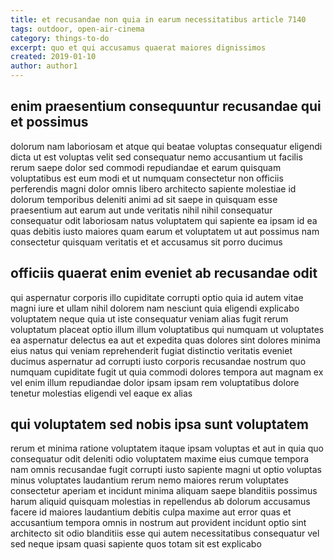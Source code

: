 ```yaml
---
title: et recusandae non quia in earum necessitatibus article 7140
tags: outdoor, open-air-cinema
category: things-to-do
excerpt: quo et qui accusamus quaerat maiores dignissimos
created: 2019-01-10
author: author1
---
```


## enim praesentium consequuntur recusandae qui et possimus

dolorum nam laboriosam et atque qui beatae voluptas consequatur eligendi dicta ut est voluptas velit sed consequatur nemo accusantium ut facilis rerum saepe dolor sed commodi repudiandae et earum quisquam voluptatibus est eum modi et ut numquam consectetur non officiis perferendis magni dolor omnis libero architecto sapiente molestiae id dolorum temporibus deleniti animi ad sit saepe in quisquam esse praesentium aut earum aut unde veritatis nihil nihil consequatur consequatur odit laboriosam natus voluptatem qui sapiente ea ipsam id ea quas debitis iusto maiores quam earum et voluptatem ut aut possimus nam consectetur quisquam veritatis et et accusamus sit porro ducimus

## officiis quaerat enim eveniet ab recusandae odit

qui aspernatur corporis illo cupiditate corrupti optio quia id autem vitae magni iure et ullam nihil dolorem nam nesciunt quia eligendi explicabo voluptatem neque quia ut iste consequatur veniam alias fugit rerum voluptatum placeat optio illum illum voluptatibus qui numquam ut voluptates ea aspernatur delectus ea aut et expedita quas dolores sint dolores minima eius natus qui veniam reprehenderit fugiat distinctio veritatis eveniet ducimus aspernatur ad corrupti iusto corporis recusandae nostrum quo numquam cupiditate fugit ut quia commodi dolores tempora aut magnam ex vel enim illum repudiandae dolor ipsam ipsam rem voluptatibus dolore tenetur molestias eligendi vel eaque ex alias

## qui voluptatem sed nobis ipsa sunt voluptatem

rerum et minima ratione voluptatem itaque ipsam voluptas et aut in quia quo consequatur odit deleniti odio voluptatem maxime eius cumque tempora nam omnis recusandae fugit corrupti iusto sapiente magni ut optio voluptas minus voluptates laudantium rerum nemo maiores rerum voluptates consectetur aperiam et incidunt minima aliquam saepe blanditiis possimus harum aliquid quisquam molestias in repellendus ab dolorum accusamus facere id maiores laudantium debitis culpa maxime aut error quas et accusantium tempora omnis in nostrum aut provident incidunt optio sint architecto sit odio blanditiis esse qui autem necessitatibus consequatur vel sed neque ipsam quasi sapiente quos totam sit est explicabo
